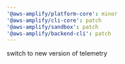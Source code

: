 ```yaml
---
'@aws-amplify/platform-core': minor
'@aws-amplify/cli-core': patch
'@aws-amplify/sandbox': patch
'@aws-amplify/backend-cli': patch
---
```


switch to new version of telemetry
